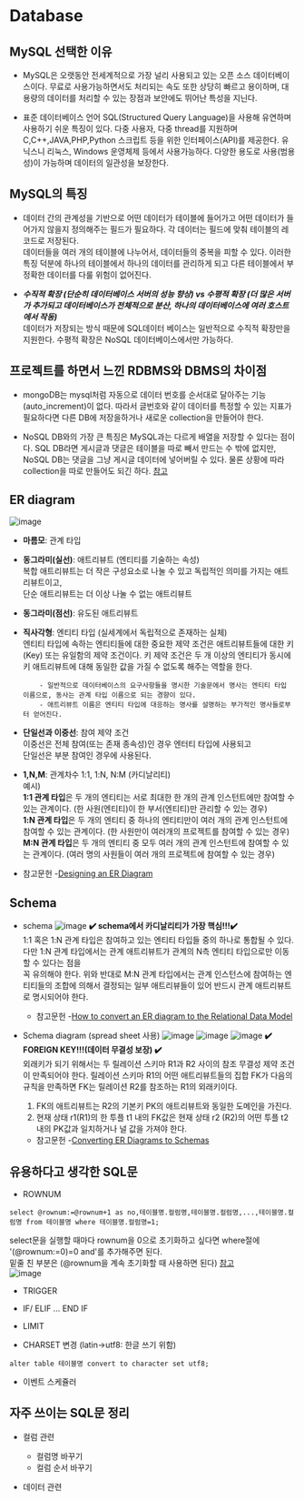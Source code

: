 # Database

## MySQL 선택한 이유  
* MySQL은 오랫동안 전세계적으로 가장 널리 사용되고 있는 오픈 소스 데이터베이스이다. 무료로 사용가능하면서도 처리되는 속도 또한 상당히 빠르고 용이하며, 대용량의 데이터를 처리할 수 있는 장점과 보안에도 뛰어난 특성을 지닌다.  
 
* 표준 데이터베이스 언어 SQL(Structured Query Language)을 사용해 유연하며 사용하기 쉬운 특징이 있다. 다중 사용자, 다중 thread를 지원하며C,C++,JAVA,PHP,Python 스크립트 등을 위한 인터페이스(API)를 제공한다. 유닉스니 리눅스, Windows 운영체제 등에서 사용가능하다. 다양한 용도로 사용(범용성)이 가능하며 데이터의 일관성을 보장한다.
  
## MySQL의 특징  
* 데이터 간의 관계성을 기반으로 어떤 데이터가 테이블에 들어가고 어떤 데이터가 들어가지 않을지 정의해주는 필드가 필요하다. 각 데이터는 필드에 맞춰 테이블의 레코드로 저장된다.  
  데이터들을 여러 개의 테이블에 나누어서, 데이터들의 중복을 피할 수 있다. 이러한 특징 덕분에 하나의 테이블에서 하나의 데이터를 관리하게 되고 다른 테이블에서 부정확한 데이터를 다룰 위험이 없어진다.
  
* ***수직적 확장 (단순히 데이터베이스 서버의 성능 향상) vs 수평적 확장 (더 많은 서버가 추가되고 데이터베이스가 전체적으로 분산, 하나의 데이터베이스에 여러 호스트에서 작동)***  
  데이터가 저장되는 방식 때문에 SQL데이터 베이스는 일반적으로 수직적 확장만을 지원한다. 수평적 확장은 NoSQL 데이터베이스에서만 가능하다.
  
## 프로젝트를 하면서 느낀 RDBMS와 DBMS의 차이점
* mongoDB는 mysql처럼 자동으로 데이터 번호를 순서대로 달아주는 기능(auto_increment)이 없다. 따라서 글번호와 같이 데이터를 특정할 수 있는 지표가 필요하다면 다른 DB에 저장을하거나 새로운 collection을 만들어야 한다.  
  
* NoSQL DB와의 가장 큰 특징은 MySQL과는 다르게 배열을 저장할 수 있다는 점이다. SQL DB라면 게시글과 댓글은 테이블을 따로 빼서 만드는 수 밖에 없지만, NoSQL DB는 댓글을 그냥 게시글 데이터에 넣어버릴 수 있다. 물론 상황에 따라 collection을 따로 만들어도 되긴 하다. [참고](http://blog.naver.com/PostView.nhn?blogId=azure0777&logNo=220764784580&categoryNo=18&parentCategoryNo=0&viewDate=&currentPage=1&postListTopCurrentPage=1&from=postView)

## ER diagram
 ![image](https://user-images.githubusercontent.com/77525358/110354439-7f4cbb80-807b-11eb-9b27-82df4c392b01.png)
* **마름모**: 관계 타입
* **동그라미(실선)**: 애트리뷰트 (엔티티를 기술하는 속성)  
           복합 애트리뷰트는 더 작은 구성요소로 나눌 수 있고 독립적인 의미를 가지는 애트리뷰트이고,  
           단순 애트리뷰트는 더 이상 나눌 수 없는 애트리뷰트  
* **동그라미(점선)**: 유도된 애트리뷰트
* **직사각형**: 엔티티 타입 (실세계에서 독립적으로 존재하는 실체)  
           엔티티 타입에 속하는 엔티티들에 대한 중요한 제약 조건은 애트리뷰트들에 대한 키(Key) 또는 유일함의 제약 조건이다. 키 제약 조건은 두 개 이상의 엔티티가 동시에 키 애트리뷰트에 대해 동일한            값을 가질 수 없도록 해주는 역할을 한다.
           
          - 일반적으로 데이터베이스의 요구사항들을 명시한 기술문에서 명사는 엔티티 타입 이름으로, 동사는 관계 타입 이름으로 되는 경향이 있다.
          - 애트리뷰트 이름은 엔티티 타입에 대응하는 명사를 설명하는 부가적인 명사들로부터 얻어진다.
           
 * **단일선과 이중선**: 참여 제약 조건  
                  이중선은 전체 참여(또는 존재 종속성)인 경우 엔터티 타입에 사용되고  
                  단일선은 부분 참여인 경우에 사용된다.  
 * **1,N,M**: 관계차수 1:1, 1:N, N:M (카디날리티)  
               예시)  
               **1:1 관계 타입**은 두 개의 엔티티는 서로 최대한 한 개의 관계 인스턴트에만 참여할 수 있는 관계이다. (한 사원(엔티티)이 한 부서(엔티티)만 관리할 수 있는 경우)  
               **1:N 관계 타입**은 두 개의 엔티티 중 하나의 엔티티만이 여러 개의 관계 인스턴트에 참여할 수 있는 관계이다. (한 사원만이 여러개의 프로젝트를 참여할 수 있는 경우)  
               **M:N 관계 타입**은 두 개의 엔티티 중 모두 여러 개의 관계 인스턴트에 참여할 수 있는 관계이다. (여러 명의 사원들이 여러 개의 프로젝트에 참여할 수 있는 경우)  
         
 * 참고문헌
 -[Designing an ER Diagram](https://www.youtube.com/watch?v=8JFaaD1vzSY&t=376s)
## Schema
* schema
  ![image](https://user-images.githubusercontent.com/77525358/110330419-122c2c80-8061-11eb-8791-5c7829a582f3.png)
   **:heavy_check_mark: schema에서 카디날리티가 가장 핵심!!!:heavy_check_mark:**  
    1:1 혹은 1:N 관계 타입은 참여하고 있는 엔티티 타입들 중의 하나로 통합될 수 있다. 다만 1:N 관계 타입에서는 관계 애트리뷰트가 관계의 N측 엔티티 타입으로만 이동할 수 있다는 점을  
    꼭 유의해야 한다. 
    위와 반대로 M:N 관계 타입에서는 관계 인스턴스에 참여하는 엔티티들의 조합에 의해서 결정되는 일부 애트리뷰들이 있어 반드시 관계 애트리뷰트로 명시되어야 한다.  
         
  * 참고문헌
      -[How to convert an ER diagram to the Relational Data Model](https://www.youtube.com/watch?v=CZTkgMoqVss)
      
* Schema diagram (spread sheet 사용)
  ![image](https://user-images.githubusercontent.com/77525358/110263144-17ee2780-7ff9-11eb-9379-db48519316f0.PNG)
  ![image](https://user-images.githubusercontent.com/77525358/110263106-fee57680-7ff8-11eb-9640-4b20e6cc30fb.PNG)
  ![image](https://user-images.githubusercontent.com/77525358/110263124-0b69cf00-7ff9-11eb-8ef3-6de22abc4f3f.PNG)
  **:heavy_check_mark: FOREIGN KEY!!!(데이터 무결성 보장) :heavy_check_mark:**  
  외래키가 되기 위해서는 두 릴레이션 스키마 R1과 R2 사이의 참조 무결성 제약 조건이 만족되어야 한다. 릴레이션 스키마 R1의 어떤 애트리뷰트들의 집합 FK가 다음의 규칙을 만족하면 FK는 릴레이션 R2를 참조하는 R1의 외래키이다.
  1. FK의 애트리뷰트는 R2의 기본키 PK의 애트리뷰트와 동일한 도메인을 가진다.
  2. 현재 상태 r1(R1)의 한 투플 t1 내의 FK값은 현재 상태 r2 (R2)의 어떤 투플 t2 내의 PK값과 일치하거나 널 값을 가져야 한다.  
    
    * 참고문헌
 -[Converting ER Diagrams to Schemas](https://www.youtube.com/watch?v=xQRRf5fOAt8&t=557s)
## 유용하다고 생각한 SQL문
* ROWNUM  
```
select @rownum:=@rownum+1 as no,테이블명.컬럼명,테이블명.컬럼명,...,테이블명.컬럼명 from 테이블명 where 테이블명.컬럼명=1;
```
select문을 실행할 때마다 rownum을 0으로 초기화하고 싶다면 where절에 '(@rownum:=0)=0 and'를 추가해주면 된다.  
밑줄 친 부분은 (@rownum을 계속 초기화할 때 사용하면 된다) [참고](https://needjarvis.tistory.com/259)  
![image](https://user-images.githubusercontent.com/77525358/110389589-1596d680-80a8-11eb-9761-2d14afe33457.png)

* TRIGGER  

* IF/ ELIF ... END IF  

* LIMIT  

* CHARSET 변경 (latin->utf8: 한글 쓰기 위함)
```
alter table 테이블명 convert to character set utf8;
```
* 이벤트 스케쥴러

## 자주 쓰이는 SQL문 정리
* 컬럼 관련
  * 컬럼명 바꾸기
  * 컬럼 순서 바꾸기

* 데이터 관련
